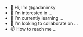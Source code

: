 - 👋 Hi, I’m @gadanimky
- 👀 I’m interested in ...
- 🌱 I’m currently learning ...
- 💞️ I’m looking to collaborate on ...
- 📫 How to reach me ...

<!---
gadanimky/gadanimky is a ✨ special ✨ repository because its `README.md` (this file) appears on your GitHub profile.
You can click the Preview link to take a look at your changes.
--->
